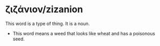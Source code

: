 # ζιζάνιον/zizanion
This word is a type of thing. It is a noun.
* This word means a weed that looks like wheat and has a poisonous seed.
